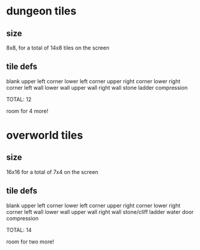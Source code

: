 # dungeon tiles

## size
8x8, for a total of 14x8 tiles on the screen

## tile defs

blank
upper left corner
lower left corner
upper right corner
lower right corner
left wall
lower wall
upper wall
right wall
stone
ladder
compression

TOTAL: 12

room for 4 more!


# overworld tiles

## size
16x16 for a total of 7x4 on the screen

## tile defs

blank
upper left corner
lower left corner
upper right corner
lower right corner
left wall
lower wall
upper wall
right wall
stone/cliff
ladder
water
door
compression

TOTAL: 14

room for two more!

